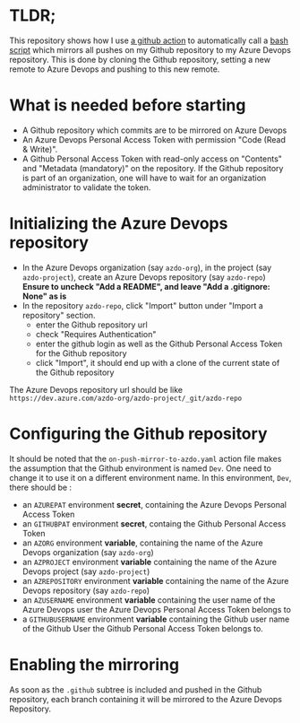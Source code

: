 # TLDR;

This repository shows how I use [a github action](.github/workflows/on-push-mirror-to-azdo.yaml) to automatically call a [bash script](.github/workflows-scripts/mirror-to-azdo.sh) which mirrors all pushes on my Github repository to my Azure Devops repository. This is done by cloning the Github repository, setting a new remote to Azure Devops and pushing to this new remote.

# What is needed before starting
- A Github repository which commits are to be mirrored on Azure Devops
- An Azure Devops Personal Access Token with permission "Code (Read & Write)".
- A Github Personal Access Token with read-only access on "Contents" and "Metadata (mandatory)" on the repository. If the Github repository is part of an organization, one will have to wait for an organization administrator to validate the token.

# Initializing the Azure Devops repository

- In the Azure Devops organization (say `azdo-org`), in the project (say `azdo-project`), create an Azure Devops repository (say `azdo-repo`) **Ensure to uncheck "Add a README", and leave "Add a .gitignore: None" as is** 
-  In the repository `azdo-repo`, click "Import" button under "Import a repository" section.
    - enter the Github repository url
    - check "Requires Authentication"
    - enter the github login as well as the Github Personal Access Token for the Github repository
    - click "Import", it should end up with a clone of the current state of the Github repository

The Azure Devops repository url should be like `https://dev.azure.com/azdo-org/azdo-project/_git/azdo-repo`

# Configuring the Github repository 

It should be noted that the `on-push-mirror-to-azdo.yaml` action file makes the assumption that the Github environment is named `Dev`. One need to change it to use it on a different environment name.
In this environment, `Dev`, there should be :
- an `AZUREPAT` environment **secret**, containing the Azure Devops Personal Access Token
- an `GITHUBPAT` environment **secret**, containg the Github Personal Access Token
- an `AZORG` environment **variable**, containing the name of the Azure Devops organization (say `azdo-org`)
- an `AZPROJECT` environment **variable** containing the name of the Azure Devops project (say `azdo-project`)
- an `AZREPOSITORY` environment **variable** containing the name of the Azure Devops repository (say `azdo-repo`)
- an `AZUSERNAME` environment **variable** containing the user name of the Azure Devops user the Azure Devops Personal Access Token belongs to
- a `GITHUBUSERNAME` environment **variable** containing the Github user name of the Github User the Github Personal Access Token belongs to.

# Enabling the mirroring
As soon as the `.github` subtree is included and pushed in the Github repository, each branch containing it will be mirrored to the Azure Devops Repository.


